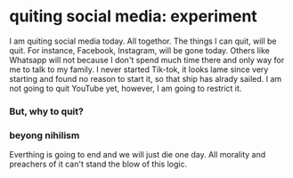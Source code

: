 
# quiting social media: experiment

I am quiting social media today. All togethor. The things I can quit, will be quit. For instance, Facebook, Instagram, will be gone today. Others like Whatsapp will not because I don't spend much time there and only way for me to talk to my family. I never started Tik-tok, it looks lame since very starting and found no reason to start it, so that ship has alrady sailed. I am not going to quit YouTube yet, however, I am going to restrict it.

### But, why to quit? 


### beyong nihilism

Everthing is going to end and we will just die one day. All morality and preachers of 
it can't stand the blow of this logic. 